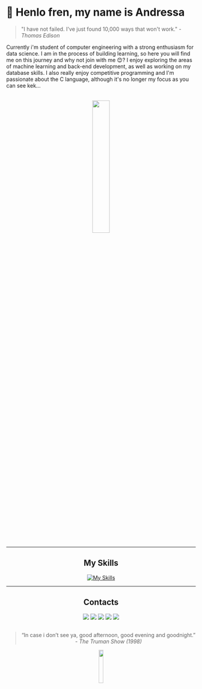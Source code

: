 # 👋 Henlo fren, my name is Andressa

<blockquote>
  "I have not failed. I've just found 10,000 ways that won't work."
  <cite>- Thomas Edison</cite>
</blockquote>

Currently i'm student of computer engineering with a strong enthusiasm for data science. I am in the process of building learning, so here you will find me on this journey and why not join with me 😊? I enjoy exploring the areas of machine learning and back-end development, as well as working on my database skills. I also really enjoy competitive programming and I'm passionate about the C language, although it's no longer my focus as you can see kek... 
</p>&nbsp;


<div  align="center" style="margin-bottom:100px">
<img width=30%  " src="https://github-readme-stats.vercel.app/api/top-langs/?username=xndrxssx&langs_count=10&hide=TeX" />

---

## My Skills
[![My Skills](https://skillicons.dev/icons?i=anaconda,arduino,c,cpp,css,docker,express,git,github,html,javascript,latex,md,mongodb,mysql,nextjs,nodejs,npm,postman,prisma,py,raspberrypi,sklearn,swift,tailwind,tensorflow,ts,vscode&theme=dark)](https://skillicons.dev)

---
## Contacts
<div> 
  <a href="https://instagram.com/xndrxssx" target="_blank"><img src="https://img.shields.io/badge/-Instagram-%23E4405F?style=for-the-badge&logo=instagram&logoColor=white" target="_blank"></a>
  <a href="https://twitter.com/jegonah" target="_blank"><img src="https://img.shields.io/badge/Twitter-1DA1F2?style=for-the-badge&logo=twitter&logoColor=white" target="_blank"></a>
  <a href = "mailto:acarvalho0710@gmail.com"><img src="https://img.shields.io/badge/-Gmail-%23333?style=for-the-badge&logo=gmail&logoColor=white" target="_blank"></a>
  <a href="https://www.linkedin.com/in/andressa-carvalho-6b09b2312/" target="_blank"><img src="https://img.shields.io/badge/-LinkedIn-%230077B5?style=for-the-badge&logo=linkedin&logoColor=white" target="_blank"></a> 
  <a href="https://open.spotify.com/user/js_de?si=2b539919334b40f3" target="_blank"><img src="https://img.shields.io/badge/Spotify-1ED760?&style=for-the-badge&logo=spotify&logoColor=white" target="_blank"></a> 

## 
<blockquote>
  “In case i don’t see ya, good afternoon, good evening and goodnight.”
  <cite>- The Truman Show (1998)</cite>
</blockquote>

<div style="text-align: center;">
  <img width=15% src="https://github.com/user-attachments/assets/27a85f3c-321a-465e-894e-e966eae7fd00" alt="">
</div>

